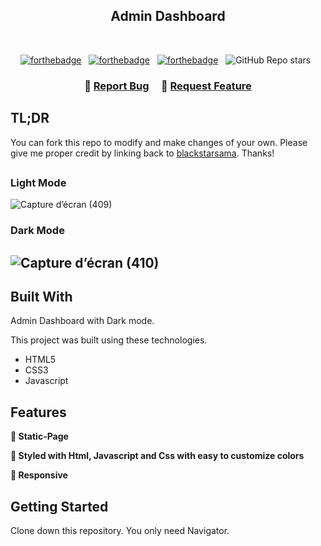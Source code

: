 <h2 align="center">
  Admin Dashboard<br/>
</h2>

<br/>

<center>

[![forthebadge](https://forthebadge.com/images/badges/built-with-love.svg)](https://forthebadge.com) &nbsp;
[![forthebadge](https://forthebadge.com/images/badges/made-with-javascript.svg)](https://forthebadge.com) &nbsp;
[![forthebadge](https://forthebadge.com/images/badges/open-source.svg)](https://forthebadge.com) &nbsp;
![GitHub Repo stars](https://img.shields.io/github/stars/blackstarsama/Portfolio?color=red&logo=github&style=for-the-badge) &nbsp;

</center>

<h3 align="center">
    🔹
    <a href="https://github.com/blackstarsama/Admin-Dashboard/issues">Report Bug</a> &nbsp; &nbsp;
    🔹
    <a href="https://github.com/blackstarsama/Admin-Dashboard/issues">Request Feature</a>
</h3>

## TL;DR

You can fork this repo to modify and make changes of your own. Please give me proper credit by linking back to [blackstarsama](https://github.com/blackstarsama/Admin-Dashboard). Thanks!

## <h3> Light Mode </h3>

![Capture d’écran (409)](https://user-images.githubusercontent.com/12783220/220763040-e83fc6f9-1f75-487d-a064-e199f7ce3a29.png)

<h3> Dark Mode </h3>

## ![Capture d’écran (410)](https://user-images.githubusercontent.com/12783220/220763233-211582b4-dcac-49fa-b0a3-c9fd28599297.png)

## Built With

Admin Dashboard with Dark mode.<br/>

This project was built using these technologies.

- HTML5
- CSS3
- Javascript

## Features

**📖 Static-Page**

**🎨 Styled with Html, Javascript and Css with easy to customize colors**

**📱 Responsive**

## Getting Started

Clone down this repository. You only need Navigator.

